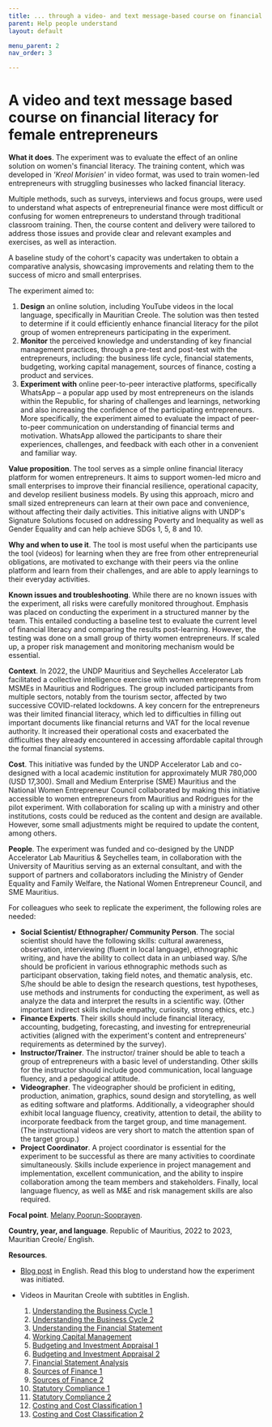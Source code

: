 ```yaml
---
title: ... through a video- and text message-based course on financial literacy for female entrepreneurs
parent: Help people understand
layout: default

menu_parent: 2
nav_order: 3

---
```

# A video and text message based course on financial literacy for female entrepreneurs

**What it does**. The experiment was to evaluate the effect of an online solution on women's financial literacy. The training content, which was developed in _'Kreol Morisien'_ in video format, was used to train women-led entrepreneurs with struggling businesses who lacked financial literacy.

 Multiple methods, such as surveys, interviews and focus groups, were used to understand what aspects of entrepreneurial finance were most difficult or confusing for women entrepreneurs to understand through traditional classroom training. Then, the course content and delivery were tailored to address those issues and provide clear and relevant examples and exercises, as well as interaction.

 A baseline study of the cohort's capacity was undertaken to obtain a comparative analysis, showcasing improvements and relating them to the success of micro and small enterprises.

The experiment aimed to:

1. **Design** an online solution, including YouTube videos in the local language, specifically in Mauritian Creole. The solution was then tested to determine if it could efficiently enhance financial literacy for the pilot group of women entrepreneurs participating in the experiment.
2. **Monitor** the perceived knowledge and understanding of key financial management practices, through a pre-test and post-test with the entrepreneurs, including: the business life cycle, financial statements, budgeting, working capital management, sources of finance, costing a product and services.
3. **Experiment with** online peer-to-peer interactive platforms, specifically WhatsApp – a popular app used by most entrepreneurs on the islands within the Republic, for sharing of challenges and learnings, networking and also increasing the confidence of the participating entrepreneurs. More specifically, the experiment aimed to evaluate the impact of peer-to-peer communication on understanding of financial terms and motivation. WhatsApp allowed the participants to share their experiences, challenges, and feedback with each other in a convenient and familiar way.

**Value proposition**. The tool serves as a simple online financial literacy platform for women entrepreneurs. It aims to support women-led micro and small enterprises to improve their financial resilience, operational capacity, and develop resilient business models. By using this approach, micro and small sized entrepreneurs can learn at their own pace and convenience, without affecting their daily activities. This initiative aligns with UNDP's Signature Solutions focused on addressing Poverty and Inequality as well as Gender Equality and can help achieve SDGs 1, 5, 8 and 10.

**Why and when to use it**. The tool is most useful when the participants use the tool (videos) for learning when they are free from other entrepreneurial obligations, are motivated to exchange with their peers via the online platform and learn from their challenges, and are able to apply learnings to their everyday activities.

**Known issues and troubleshooting**. While there are no known issues with the experiment, all risks were carefully monitored throughout. Emphasis was placed on conducting the experiment in a structured manner by the team. This entailed conducting a baseline test to evaluate the current level of financial literacy and comparing the results post-learning. However, the testing was done on a small group of thirty women entrepreneurs. If scaled up, a proper risk management and monitoring mechanism would be essential.

**Context**. In 2022, the UNDP Mauritius and Seychelles Accelerator Lab facilitated a collective intelligence exercise with women entrepreneurs from MSMEs in Mauritius and Rodrigues. The group included participants from multiple sectors, notably from the tourism sector, affected by two successive COVID-related lockdowns. A key concern for the entrepreneurs was their limited financial literacy, which led to difficulties in filling out important documents like financial returns and VAT for the local revenue authority. It increased their operational costs and exacerbated the difficulties they already encountered in accessing affordable capital through the formal financial systems.

**Cost**. This initiative was funded by the UNDP Accelerator Lab and co-designed with a local academic institution for approximately MUR 780,000 (USD 17,300). Small and Medium Enterprise (SME) Mauritius and the National Women Entrepreneur Council collaborated by making this initiative accessible to women entrepreneurs from Mauritius and Rodrigues for the pilot experiment. With collaboration for scaling up with a ministry and other institutions, costs could be reduced as the content and design are available. However, some small adjustments might be required to update the content, among others.

**People**. The experiment was funded and co-designed by the UNDP Accelerator Lab Mauritius & Seychelles team, in collaboration with the University of Mauritius serving as an external consultant, and with the support of partners and collaborators including the Ministry of Gender Equality and Family Welfare, the National Women Entrepreneur Council, and SME Mauritius.

For colleagues who seek to replicate the experiment, the following roles are needed:

* **Social Scientist/ Ethnographer/ Community Person**. The social scientist should have the following skills: cultural awareness, observation, interviewing (fluent in local language), ethnographic writing, and have the ability to collect data in an unbiased way. S/he should be proficient in various ethnographic methods such as participant observation, taking field notes, and thematic analysis, etc. S/he should be able to design the research questions, test hypotheses, use methods and instruments for conducting the experiment, as well as analyze the data and interpret the results in a scientific way. (Other important indirect skills include empathy, curiosity, strong ethics, etc.)
* **Finance Experts**. Their skills should include financial literacy, accounting, budgeting, forecasting, and investing for entrepreneurial activities (aligned with the experiment's content and entrepreneurs' requirements as determined by the survey). 
* **Instructor/Trainer**. The instructor/ trainer should be able to teach a group of entrepreneurs with a basic level of understanding. Other skills for the instructor should include good communication, local language fluency, and a pedagogical attitude. 
* **Videographer**. The videographer should be proficient in editing, production, animation, graphics, sound design and storytelling, as well as editing software and platforms. Additionally, a videographer should exhibit local language fluency, creativity, attention to detail, the ability to incorporate feedback from the target group, and time management. (The instructional videos are very short to match the attention span of the target group.)
* **Project Coordinator**. A project coordinator is essential for the experiment to be successful as there are many activities to coordinate simultaneously. Skills include experience in project management and implementation, excellent communication, and the ability to inspire collaboration among the team members and stakeholders. Finally, local language fluency, as well as M&E and risk management skills are also required.

**Focal point**. [Melany Poorun-Sooprayen](/Financial-inclusion-toolkit/contributors/Melany-Poorun-Sooprayen.html).

**Country, year, and language**. Republic of Mauritius, 2022 to 2023, Mauritian Creole/ English.

**Resources**.

* [Blog post](https://www.undp.org/mauritius-seychelles/blog/30-women-entrepreneurs-participate-financial-literacy-experiment) in English. Read this blog to understand how the experiment was initiated.

* Videos in Mauritan Creole with subtitles in English.  

	1. [Understanding the Business Cycle 1](https://youtu.be/RAInfW_Uf4w?feature=shared)
	2. [Understanding the Business Cycle 2](https://www.youtube.com/watch?v=thtQneVcC30)
	2. [Understanding the Financial Statement](https://youtu.be/-tg3IXKqDn8)
	2. [Working Capital Management](https://youtu.be/PDx58S7Ad1M)
	2. [Budgeting and Investment Appraisal 1](https://youtu.be/KWon2vfDZl4) 
	3. [Budgeting and Investment Appraisal 2](https://youtu.be/oYY-0DCgWYw?feature=shared) 
	3. [Financial Statement Analysis](https://youtu.be/nlwTr4fPUkI)
	4. [Sources of Finance 1](https://www.youtube.com/watch?v=rn8bKR5_1yA)
	4. [Sources of Finance 2](https://www.youtube.com/watch?v=M8ixv2PPph0)
  4. [Statutory Compliance 1](https://youtu.be/6-PwDadLiI0)
	5. [Statutory Compliance 2](https://youtu.be/sqYOS9zCGDk)
	6. [Costing and Cost Classification 1](https://youtu.be/3QblnBGNL6w)
	7. [Costing and Cost Classification 2](https://youtu.be/gGS8e8feVww)
